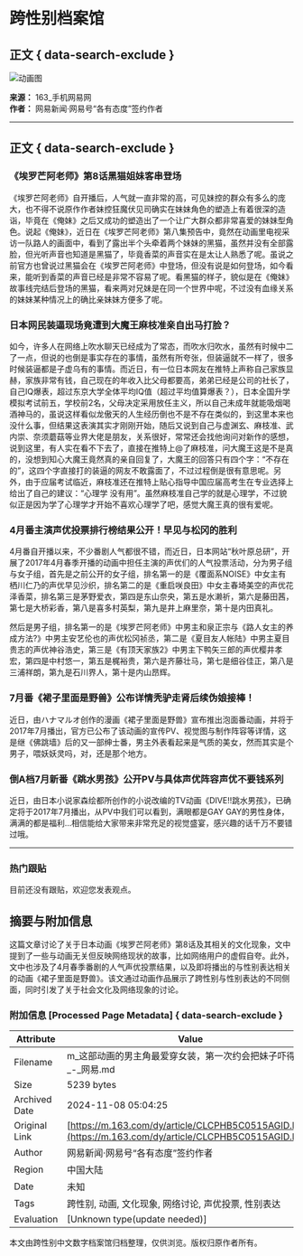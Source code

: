 # 跨性别档案馆

## 正文 { data-search-exclude }


![动画图](![](https://nimg.ws.126.net/?url=https%3A%2F%2Fstatic.ws.126.net%2Ff2e%2Fwap%2Fcommon%2Fimages%2Fweixinfixed1200low.jpg&thumbnail=750x2147483647&quality=75&type=jpg))

**来源：** 163_手机网易网  
**作者：** 网易新闻·网易号“各有态度”签约作者

---

## 正文 { data-search-exclude }

### 《埃罗芒阿老师》第8话黑猫姐妹客串登场

《埃罗芒阿老师》自开播后，人气就一直非常的高，可见妹控的群众有多么的庞大，也不得不说原作作者妹控狂魔伏见司确实在妹妹角色的塑造上有着很深的造诣，毕竟在《俺妹》之后又成功的塑造出了一个让广大群众都非常喜爱的妹妹型角色。说起《俺妹》，近日在《埃罗芒阿老师》第八集预告中，竟然在动画里电视采访一队路人的画面中，看到了露出半个头牵着两个妹妹的黑猫，虽然并没有全部露脸，但光听声音也知道是黑猫了，毕竟香菜的声音实在是太让人熟悉了呢。虽说之前官方也曾说过黑猫会在《埃罗芒阿老师》中登场，但没有说是如何登场，如今看来，能听到香菜的声音已经是非常不容易了呢。看黑猫的样子，貌似是在《俺妹》故事线完结后登场的黑猫，看来两对兄妹是在同一个世界中呢，不过没有血缘关系的妹妹某种情况上的确比亲妹妹方便多了呢。

### 日本网民装逼现场竟遭到大魔王麻枝准亲自出马打脸？

如今，许多人在网络上吹水聊天已经成为了常态，而吹水归吹水，虽然有时候中二了一点，但说的也倒是事实存在的事情，虽然有所夸张，但装逼就不一样了，很多时候装逼都是子虚乌有的事情。而近日，有一位日本网友在推特上声称自己家族显赫，家族非常有钱，自己现在的年收入比父母都要高，弟弟已经是公司的社长了，自己IQ爆表，超过东京大学全体平均IQ值（超过平均值算爆表？），日本全国升学模拟考试前五，学校前2名，父母决定采用放任主义，所以自己未成年就能吸烟喝酒神马的，虽说这样看似龙傲天的人生经历倒也不是不存在类似的，到这里本来也没什么事，但结果这表演其实才刚刚开始，随后又说到自己与虚渊玄、麻枝准、武内崇、奈须蘑菇等业界大佬是朋友，关系很好，常常还会找他询问对新作的感想，说到这里，有人实在看不下去了，直接在推特上@了麻枝准，问大魔王这是不是真的，没想到知心大魔王竟然真的亲自回复了，大魔王的回答只有四个字：“不存在的”，这四个字直接打的装逼的网友不敢露面了，不过过程倒是很有意思呢。另外，由于应届考试临近，麻枝准还在推特上贴心指导中国应届高考生在专业选择上给出了自己的建议：“心理学 没有用”。虽然麻枝准自己学的就是心理学，不过貌似正是因为学了心理学才开始不喜欢心理学了吧，感觉大魔王真的很有爱呢。

### 4月番主演声优投票排行榜结果公开！早见与松冈的胜利

4月番自开播以来，不少番剧人气都很不错，而近日，日本网站“秋叶原总研”，开展了2017年4月春季开播的动画中担任主演的声优们的人气投票活动，分为男子组与女子组，首先是之前公开的女子组，排名第一的是《覆面系NOISE》中女主有栖川仁乃的声优早见沙织，排名第二的是《重启咲良田》中女主春埼美空的声优花泽香菜，排名第三是茅野爱衣，第四是东山奈央，第五是水濑祈，第六是藤田茜，第七是大桥彩香，第八是喜多村英梨，第九是井上麻里奈，第十是内田真礼。

然后是男子组，排名第一的是《埃罗芒阿老师》中男主和泉正宗与《路人女主的养成方法?》中男主安艺伦也的声优松冈祯丞，第二是《夏目友人帐陆》中男主夏目贵志的声优神谷浩史，第三是《有顶天家族2》中男主下鸭矢三郎的声优樱井孝宏，第四是中村悠一，第五是梶裕贵，第六是齐藤壮马，第七是细谷佳正，第八是三浦祥朗，第九是石川界人，第十是内山昂辉。

### 7月番《裙子里面是野兽》公布详情秃驴走肾后续伪娘接棒！

近日，由ハナマルオ创作的漫画《裙子里面是野兽》宣布推出泡面番动画，并将于2017年7月播出，官方已公布了该动画的宣传PV、视觉图与制作阵容等详情，这是继《佛跳墙》后的又一部绅士番，男主外表看起来是气质的美女，然而其实是个男子，喂妖妖灵吗，对，还是那个地方。

### 倒A档7月新番《跳水男孩》公开PV与具体声优阵容声优不要钱系列

近日，由日本小说家森绘都所创作的小说改编的TV动画《DIVE!!跳水男孩》，已确定将于2017年7月播出，从PV中我们可以看到，满眼都是GAY GAY的男性身体，满满的都是福利...相信能给大家带来非常充足的视觉盛宴，感兴趣的话千万不要错过哦。

---

### 热门跟贴

目前还没有跟贴，欢迎您发表观点。

## 摘要与附加信息

<!-- tcd_abstract -->
这篇文章讨论了关于日本动画《埃罗芒阿老师》第8话及其相关的文化现象，文中提到了一些与动画无关但反映网络现状的故事，比如网络用户的虚假自夸。此外，文中也涉及了4月春季番剧的人气声优投票结果，以及即将播出的与性别表达相关的动画《裙子里面是野兽》。该文通过动画作品展示了跨性别与性别表达的不同侧面，同时引发了关于社会文化及网络现象的讨论。
<!-- tcd_abstract_end -->

### 附加信息 [Processed Page Metadata] { data-search-exclude }

| Attribute       | Value                                  |
|-----------------|----------------------------------------|
| Filename        | m_这部动画的男主角最爱穿女装，第一次约会把妹子吓得够呛_-_网易.md                             |
| Size            | 5239 bytes                           |
| Archived Date   | 2024-11-08 05:04:25                             |
| Original Link   | [https://m.163.com/dy/article/CLCPHB5C0515AGID.html](https://m.163.com/dy/article/CLCPHB5C0515AGID.html)                       |
| Author          | 网易新闻·网易号“各有态度”签约作者                               |
| Region          | 中国大陆                               |
| Date            | 未知                                 |
| Tags            | 跨性别, 动画, 文化现象, 网络讨论, 声优投票, 性别表达                                 |
| Evaluation            | [Unknown type(update needed)]                                 |
<!-- tcd_table_end -->

本文由跨性别中文数字档案馆归档整理，仅供浏览。版权归原作者所有。
